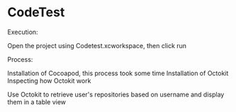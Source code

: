 # CodeTest

Execution:

Open the project using Codetest.xcworkspace, then click run

Process:

Installation of Cocoapod, this process took some time
Installation of Octokit
Inspecting how Octokit work

Use Octokit to retrieve user's repositories based on username and display them in a table view
